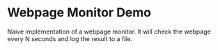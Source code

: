 # Webpage Monitor Demo
Naive implementation of a webpage monitor. It will check the webpage every N seconds and log the result to a file.
